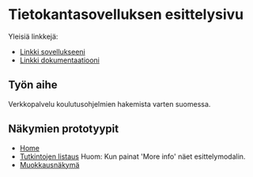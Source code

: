 # Tietokantasovelluksen esittelysivu

Yleisiä linkkejä:

* [Linkki sovellukseeni](https://mnoponen.users.cs.helsinki.fi/tsoha)
* [Linkki dokumentaatiooni](https://github.com/nopomi/abinet/blob/master/doc/dokumentaatio.pdf)


## Työn aihe

Verkkopalvelu koulutusohjelmien hakemista varten suomessa.

## Näkymien prototyypit
* [Home](http://mnoponen.users.cs.helsinki.fi/tsoha/hiekkalaatikko)
* [Tutkintojen listaus](http://mnoponen.users.cs.helsinki.fi/tsoha/mydegrees)
Huom: Kun painat 'More info' näet esittelymodalin.
* [Muokkausnäkymä](http://mnoponen.users.cs.helsinki.fi/tsoha/degree)